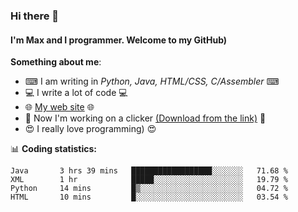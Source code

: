 ### Hi there 👋
#### I'm Max and I programmer. Welcome to my GitHub)

**Something about me**:
- ⌨ I am writing in _Python, Java, HTML/CSS, C/Assembler_ ⌨
- 💻 I write a lot of code 💻
- 🌐 [My web site](https://merive.herokuapp.com/) 🌐
- 🔘 Now I'm working on a clicker [(Download from the link)](https://merive.herokuapp.com/press1mtimes) 🔘
- 😍 I really love programming) 😍

📊 **Coding statistics:**
<!--START_SECTION:waka-->
```text
Java       3 hrs 39 mins   ██████████████████░░░░░░░   71.68 % 
XML        1 hr            █████░░░░░░░░░░░░░░░░░░░░   19.79 % 
Python     14 mins         █▒░░░░░░░░░░░░░░░░░░░░░░░   04.72 % 
HTML       10 mins         █░░░░░░░░░░░░░░░░░░░░░░░░   03.54 % 
```
<!--END_SECTION:waka-->
